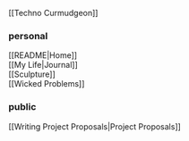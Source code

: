 [[Techno Curmudgeon]]  

### personal
[[README|Home]]  
[[My Life|Journal]]  
[[Sculpture]]  
[[Wicked Problems]]  

### public
[[Writing Project Proposals|Project Proposals]]  
